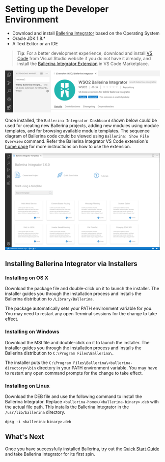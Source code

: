 # Setting up the Developer Environment


* Download and install [Ballerina Integrator](https://wso2.com/integration/ballerina-integrator/) based on the Operating System
* Oracle JDK 1.8.*
* A Text Editor or an IDE
> **Tip**: For a better development experience, download and install [VS Code](https://code.visualstudio.com/Download) from Visual Studio website
if you do not have it already, and install the [Ballerina Integrator Extension](https://marketplace.visualstudio.com/items?itemName=WSO2.ballerina-integrator) in VS Code Marketplace.

![alt text](../assets/img/vs-code-plugin.png)

Once installed, the `Ballerina Integrator Dashboard` shown below could be used for creating new Ballerina
projects, adding new modules using module templates, and for browsing available module templates. The sequence
diagram of Ballerina code could be viewed using `Ballerina: Show File Overview` command. Refer the Ballerina
Integrator VS Code extension's [home page](https://marketplace.visualstudio.com/items?itemName=WSO2.ballerina-integrator)
for more instructions on how to use the extension.

![alt text](../assets/img/vs-code-landing.png)

## Installing Ballerina Integrator via Installers

### Installing on OS X

Download the package file and double-click on it to launch the installer. The installer guides you through the installation process and installs the Ballerina distribution to `/Library/Ballerina`.

The package automatically sets your PATH environment variable for you. You may need to restart any open Terminal sessions for the change to take effect.

### Installing on Windows

Download the MSI file and double-click on it to launch the installer. The installer guides you through the installation process and installs the Ballerina distribution to `C:\Program Files\Ballerina\`.

The installer puts the `C:\Program Files\Ballerina\<ballerina-directory>\bin` directory in your PATH environment variable. You may have to restart any open command prompts for the change to take effect.

### Installing on Linux

Download the DEB file and use the following command to install the Ballerina Integrator. Replace `<ballerina-home>/<ballerina-binary>.deb` with the actual file path. This installs the Ballerina Integrator in the `/usr/lib/ballerina` directory.
```
dpkg -i <ballerina-binary>.deb
```

## What's Next
Once you have successfully installed Ballerina, try out the [Quick Start Guide](../get-started/quick-start-guide.md) and take Ballerina Integrator for its first spin.
